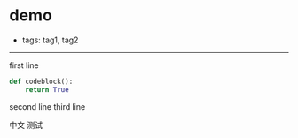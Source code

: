 # demo

- tags: tag1, tag2

------

first line

```python
def codeblock():
    return True
```

second line
third line

中文
测试
